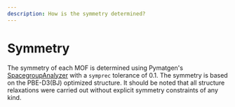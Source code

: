 ```yaml
---
description: How is the symmetry determined?
---
```


# Symmetry

The symmetry of each MOF is determined using Pymatgen's [SpacegroupAnalyzer](https://pymatgen.org/pymatgen.symmetry.analyzer.html#pymatgen.symmetry.analyzer.SpacegroupAnalyzer) with a `symprec` tolerance of 0.1. The symmetry is based on the PBE-D3(BJ) optimized structure. It should be noted that all structure relaxations were carried out without explicit symmetry constraints of any kind.
